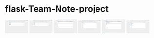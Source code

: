 # flask-Team-Note-project
<img src="https://github.com/ibrahim123abusamrah/flask-Team-Note-project/blob/main/img/1.png" width="15%">
<img src="https://github.com/ibrahim123abusamrah/flask-Team-Note-project/blob/main/img/2.png" width="15%">
<img src="https://github.com/ibrahim123abusamrah/flask-Team-Note-project/blob/main/img/3.png" width="15%">
<img src="https://github.com/ibrahim123abusamrah/flask-Team-Note-project/blob/main/img/4.png" width="15%">
<img src="https://github.com/ibrahim123abusamrah/flask-Team-Note-project/blob/main/img/5.png" width="15%">
<img src="https://github.com/ibrahim123abusamrah/flask-Team-Note-project/blob/main/img/6.png" width="15%">
